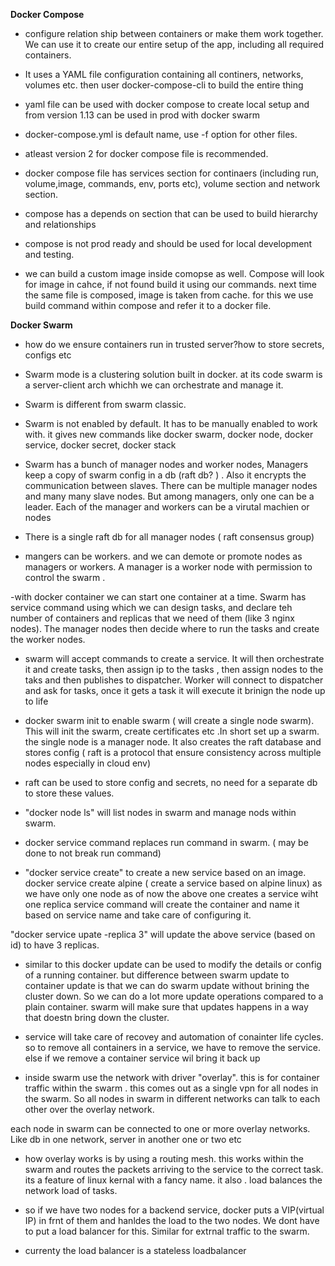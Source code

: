 
**Docker Compose**
- configure relation ship between containers or make them work together. We can use it to create our entire setup of the app, including all required containers. 

- It uses a YAML file configuration containing all continers, networks, volumes etc. then user docker-compose-cli to build the entire thing

- yaml file can be used with docker compose to create local setup and from version 1.13 can be used in prod with docker swarm

- docker-compose.yml is default name, use -f option for other files.

- atleast version 2 for docker compose file is recommended. 

- docker compose file has services section for continaers (including run, volume,image, commands, env, ports etc), volume section and network section.

- compose has a depends on section that can be used to build hierarchy and relationships

- compose is not prod ready and should be used for local development and testing.

- we can build a custom image inside comopse as well. Compose will look for image in cahce, if not found build it using our commands. next time the same file is composed, image is taken from cache.
for this we use build command within compose and refer it to a docker file.

**Docker Swarm**

- how do we ensure containers run in trusted server?how to store secrets, configs etc

- Swarm mode is a clustering solution built in docker. at its code swarm is a server-client arch whichh we can orchestrate and manage it.

- Swarm is different from swarm classic. 

- Swarm is not enabled by default. It has to be manually enabled to work with. it gives new commands like docker swarm, docker node, docker service, docker secret, docker stack

- Swarm has a bunch of manager nodes and worker nodes, Managers keep a copy of swarm config in a db (raft db? ) . Also it encrypts the communication between slaves. There can be multiple manager nodes and many many slave nodes. But among managers, only one can be a leader. Each of the manager and workers can be a virutal machien or nodes

- There is a single raft db for all manager nodes ( raft consensus group)

- mangers can be workers. and we can demote or promote nodes as managers or workers. A manager is a worker node with permission to control the swarm .

-with docker container we can start one container at a time. Swarm has service command using which we can design tasks, and declare teh number of containers and replicas that we need of them (like 3 nginx nodes). The manager nodes then decide where to run the tasks and create the worker nodes.

- swarm will accept commands to create a service. It will then orchestrate it and create tasks, then assign ip to the tasks , then assign nodes to the taks and then publishes to dispatcher.
Worker will connect to dispatcher and ask for tasks, once it gets a task it will execute it brinign the node up to life 

- docker swarm init to enable swarm ( will create a single node swarm). This will init the swarm, create certificates etc .In short set up a swarm. the single node is a manager node. It also creates the raft database and stores config ( raft is a protocol that ensure consistency across multiple nodes especially in cloud env)

- raft can be used to store config and secrets, no need for a separate db to store these values. 

- "docker node ls" will list nodes in swarm and manage nods within swarm.

- docker service command replaces run command in swarm. ( may be done to not break run command)

- "docker service create" to create a new service based on an image. 
docker service create alpine ( create a service based on alpine linux)
as we have only one node as of now the above one creates a service wiht one replica
service command will create the container and name it based on service name and take care of configuring it.

"docker service upate <service id> -replica 3" will update the above service (based on id) to have 3 replicas. 
  
- similar to this docker update can be used to modify the details or config of a running container. but difference between swarm update to container update is that we can do swarm update without brining the cluster down. So we can do a lot more update operations compared to a plain container. swarm will make sure that updates happens in a way that doestn bring down the cluster.

- service will take care of recovey and automation of conainter life cycles. so to remove all containers in a service, we have to remove the service. else if we remove a container service wil bring it back up

- inside swarm use the network with driver "overlay". this is for container traffic within the swarm . this comes out as a single vpn for all nodes in the swarm. So all nodes in swarm in different networks can talk to each other over the overlay network. 

each node in swarm can be connected to one or more overlay networks. Like db in one network, server in another one or two etc

- how overlay works is by using a routing mesh. this works within the swarm and routes the packets arriving to the service to the correct task. its a feature of linux kernal with a fancy name.
it also . load balances the network load of tasks.

- so if we have two nodes for a backend service, docker puts a VIP(virtual IP) in frnt of them and hanldes the load to the two nodes. We dont have to put a load balancer for this. Similar for extrnal traffic to the swarm.

- currenty the load balancer is a stateless loadbalancer










